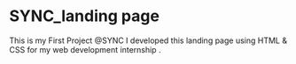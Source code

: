 # SYNC_landing page
This is my First Project @SYNC
I developed this landing page using HTML &amp; CSS  for my web development internship . 

